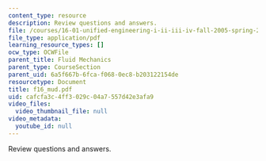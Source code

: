 ```yaml
---
content_type: resource
description: Review questions and answers.
file: /courses/16-01-unified-engineering-i-ii-iii-iv-fall-2005-spring-2006/cafcfa3c4ff3029c04a7557d42e3afa9_f16_mud.pdf
file_type: application/pdf
learning_resource_types: []
ocw_type: OCWFile
parent_title: Fluid Mechanics
parent_type: CourseSection
parent_uid: 6a5f667b-6fca-f068-0ec8-b203122154de
resourcetype: Document
title: f16_mud.pdf
uid: cafcfa3c-4ff3-029c-04a7-557d42e3afa9
video_files:
  video_thumbnail_file: null
video_metadata:
  youtube_id: null
---
```

Review questions and answers.

